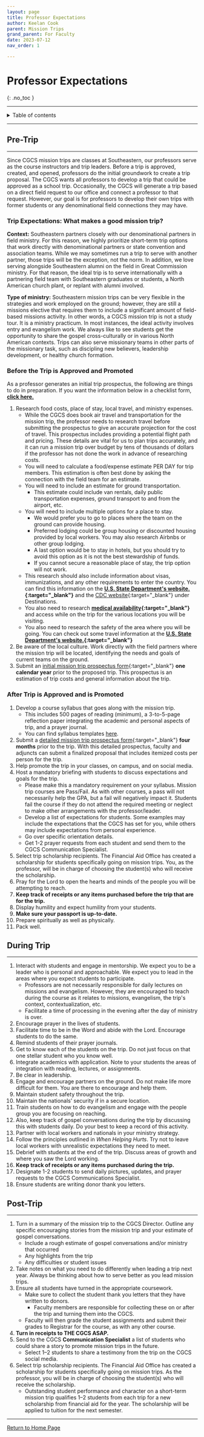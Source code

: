 ```yaml
---
layout: page
title: Professor Expectations
author: Keelan Cook
parent: Mission Trips
grand_parent: For Faculty
date: 2023-07-12
nav_order: 1

---
```


# Professor Expectations
{: .no_toc }

---

<details closed markdown="block">
  <summary>
    Table of contents
  </summary>
  {: .text-delta }
1. TOC
{:toc}
</details>

---

## Pre-Trip

---

Since CGCS mission trips are classes at Southeastern, our professors serve as the course instructors and trip leaders. Before a trip is approved, created, and opened, professors do the initial groundwork to create a trip proposal. The CGCS wants all professors to develop a trip that could be approved as a school trip. Occasionally, the CGCS will generate a trip based on a direct field request to our office and connect a professor to that request. However, our goal is for professors to develop their own trips with former students or any denominational field connections they may have.

### Trip Expectations: What makes a good mission trip?

**Context:** Southeastern partners closely with our denominational partners in field ministry. For this reason, we highly prioritize short-term trip options that work directly with denominational partners or state convention and association teams. While we may sometimes run a trip to serve with another partner, those trips will be the exception, not the norm. In addition, we love serving alongside Southeastern alumni on the field in Great Commission ministry. For that reason, the ideal trip is to serve internationally with a partnering field team with Southeastern graduates or students, a North American church plant, or replant with alumni involved.

**Type of ministry:** Southeastern mission trips can be very flexible in the strategies and work employed on the ground; however, they are still a missions elective that requires them to include a significant amount of field-based missions activity. In other words, a CGCS mission trip is not a study tour. It is a ministry practicum. In most instances, the ideal activity involves entry and evangelism work. We always like to see students get the opportunity to share the gospel cross-culturally or in various North American contexts. Trips can also serve missionary teams in other parts of the missionary task, such as discipling new believers, leadership development, or healthy church formation.


### Before the Trip is Approved and Promoted
As a professor generates an initial trip prospectus, the following are things to do in preparation. If you want the information below in a checklist form, **[click here.](/for-faculty/mission-trips-faculty/prospectus-checklist.html)**

1. Research food costs, place of stay, local travel, and ministry expenses. 
   * While the CGCS does book air travel and transportation for the mission trip, the professor needs to research travel before submitting the prospectus to give an accurate projection for the cost of travel. This prospectus includes providing a potential flight path and pricing. These details are vital for us to plan trips accurately, and it can run a mission trip over budget by tens of thousands of dollars if the professor has not done the work in advance of researching costs. 
   * You will need to calculate a food/expense estimate PER DAY for trip members. This estimation is often best done by asking the connection with the field team for an estimate. 
   * You will need to include an estimate for ground transportation. 
      * This estimate could include van rentals, daily public transportation expenses, ground transport to and from the airport, etc. 
   * You will need to include multiple options for a place to stay. 
      * We would prefer you to go to places where the team on the ground can provide housing. 
      * Preferred lodging could be group housing or discounted housing provided by local workers. You may also research Airbnbs or other group lodging. 
      * A last option would be to stay in hotels, but you should try to avoid this option as it is not the best stewardship of funds. 
      * If you cannot secure a reasonable place of stay, the trip option will not work. 
   * This research should also include information about visas, immunizations, and any other requirements to enter the country. You can find this information on the  **[U.S. State Department's website.](https://travel.state.gov/content/travel.html){:target="_blank"}** and the [CDC website](https://wwwnc.cdc.gov/travel/){:target="_blank"} under Destinations.
   * You also need to research **[medical availability](https://wwwnc.cdc.gov/travel/){:target="_blank"}** and access while on the trip for the various locations you will be visiting.
   * You also need to research the safety of the area where you will be going. You can check out some travel information at the **[U.S. State Department's website.](https://travel.state.gov/content/travel.html){:target="_blank"}**
2. Be aware of the local culture. Work directly with the field partners where the mission trip will be located, identifying the needs and goals of current teams on the ground.
3. Submit an [initial mission trip prospectus form](https://www.thecgcs.org/prospectus/){:target="_blank"} **one calendar year** prior to the proposed trip. This prospectus is an estimation of trip costs and general information about the trip.

### After Trip is Approved and is Promoted

 1. Develop a course syllabus that goes along with the mission trip.
    * This includes 500 pages of reading (minimum), a 3-to-5-page reflection paper integrating the academic and personal aspects of trip, and a prayer journal.
    * You can find syllabus templates [here](/mission-center/mission-trips/syllabus-template.html/).
 2. Submit a [detailed mission trip prospectus form](https://www.thecgcs.org/15742-2/){:target="_blank"} **four months** prior to the trip. With this detailed prospectus, faculty and adjuncts can submit a finalized proposal that includes itemized costs per person for the trip.
 3. Help promote the trip in your classes, on campus, and on social media.
 4. Host a mandatory briefing with students to discuss expectations and goals for the trip.
    * Please make this a mandatory requirement on your syllabus. Mission trip courses are Pass/Fail. As with other courses, a pass will not necessarily help the GPA, but a fail will negatively impact it. Students fail the course if they do not attend the required meeting or neglect to make other arrangements with the professor/leader.
    * Develop a list of expectations for students. Some examples may include the expectations that the CGCS has set for you, while others may include expectations from personal experience.
    * Go over specific orientation details.
    * Get 1-2 prayer requests from each student and send them to the CGCS Communication Specialist.
 5. Select trip scholarship recipients. The Financial Aid Office has created a scholarship for students specifically going on mission trips. You, as the professor, will be in charge of choosing the student(s) who will receive the scholarship.
 6. Pray for the Lord to open the hearts and minds of the people you will be attempting to reach.
 7. **Keep track of receipts or any items purchased before the trip that are for the trip.**
 8. Display humility and expect humility from your students.
 9. **Make sure your passport is up-to-date.**
 10. Prepare spiritually as well as physically.
 11. Pack well.

## During Trip

---

1. Interact with students and engage in mentorship. We expect you to be a leader who is personal and approachable. We expect you to lead in the areas where you expect students to participate. 
   * Professors are not necessarily responsible for daily lectures on missions and evangelism. However, they are encouraged to teach during the course as it relates to missions, evangelism, the trip's context, contextualization, etc. 
   * Facilitate a time of processing in the evening after the day of ministry is over. 
2. Encourage prayer in the lives of students. 
3. Facilitate time to be in the Word and abide with the Lord. Encourage students to do the same. 
4. Remind students of their prayer journals. 
5. Get to know each of the students on the trip. Do not just focus on that one stellar student who you know well. 
6. Integrate academics with application. Note to your students the areas of integration with reading, lectures, or assignments. 
7. Be clear in leadership. 
8. Engage and encourage partners on the ground. Do not make life more difficult for them. You are there to encourage and help them. 
9. Maintain student safety throughout the trip. 
10. Maintain the nationals’ security if in a secure location. 
11. Train students on how to do evangelism and engage with the people group you are focusing on reaching. 
12. Also, keep track of gospel conversations during the trip by discussing this with students daily. Do your best to keep a record of this activity. 
13. Partner with local workers and nationals in your ministry strategy. 
14. Follow the principles outlined in *When Helping Hurts*. Try not to leave local workers with unrealistic expectations they need to meet. 
15. Debrief with students at the end of the trip. Discuss areas of growth and where you saw the Lord working. 
16. **Keep track of receipts or any items purchased during the trip.**
17. Designate 1-2 students to send daily pictures, updates, and prayer requests to the CGCS Communications Specialist. 
18. Ensure students are writing donor thank you letters. 

## Post-Trip

---

1. Turn in a summary of the mission trip to the CGCS Director. Outline any specific encouraging stories from the mission trip and your estimate of gospel conversations. 
   * Include a rough estimate of gospel conversations and/or ministry that occurred
   * Any highlights from the trip
   * Any difficulties or student issues
2. Take notes on what you need to do differently when leading a trip next year. Always be thinking about how to serve better as you lead mission trips. 
3. Ensure all students have turned in the appropriate coursework.
   * Make sure to collect the student thank you letters that they have written to donors. 
     * Faculty members are responsible for collecting these on or after the trip and turning them into the CGCS.
   * Faculty will then grade the student assignments and submit their grades to Registrar for the course, as with any other course.
4. **Turn in receipts to THE CGCS ASAP.**
5. Send to the CGCS **Communication Specialist** a list of students who could share a story to promote mission trips in the future.
   * Select 1–2 students to share a testimony from the trip on the CGCS social media.
6. Select trip scholarship recipients. The Financial Aid Office has created a scholarship for students specifically going on mission trips. As the professor, you will be in charge of choosing the student(s) who will receive the scholarship.
   * Outstanding student performance and character on a short-term mission trip qualifies 1–2 students from each trip for a new scholarship from financial aid for the year. The scholarship will be applied to tuition for the next semester. 

---

[Return to Home Page](/)
